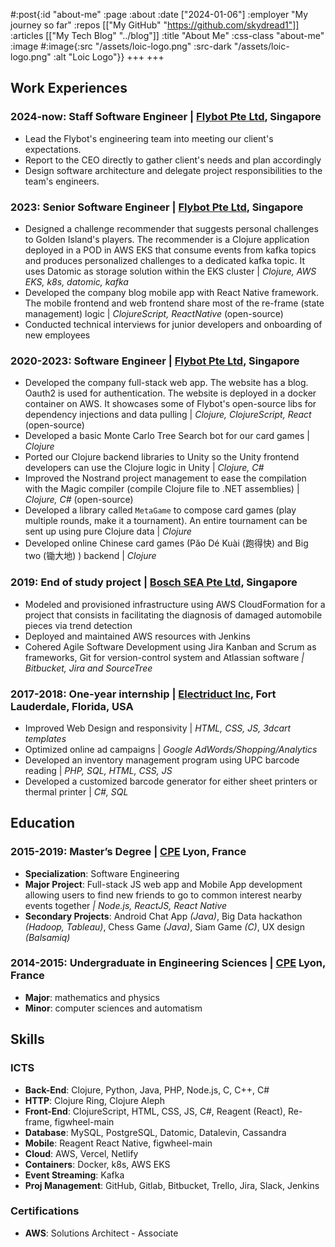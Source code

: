 #:post{:id "about-me"
       :page :about
       :date ["2024-01-06"]
       :employer "My journey so far"
       :repos [["My GitHub" "https://github.com/skydread1"]]
       :articles [["My Tech Blog" "../blog"]]
       :title "About Me"
       :css-class "about-me"
       :image #:image{:src "/assets/loic-logo.png"
                      :src-dark "/assets/loic-logo.png"
                      :alt "Loic Logo"}}
+++
+++
## Work Experiences

### 2024-now: Staff Software Engineer | [Flybot Pte Ltd](https://www.flybot.sg/), Singapore

- Lead the Flybot's engineering team into meeting our client's expectations.
- Report to the CEO directly to gather client's needs and plan accordingly
- Design software architecture and delegate project responsibilities to the team's engineers. 

### 2023: Senior Software Engineer | [Flybot Pte Ltd](https://www.flybot.sg/), Singapore
- Designed a challenge recommender that suggests personal challenges to Golden Island's players. The recommender is a Clojure application deployed in a POD in AWS EKS that consume events from kafka topics and produces personalized challenges to a dedicated kafka topic. It uses Datomic as storage solution within the EKS cluster | *Clojure, AWS EKS, k8s, datomic, kafka*
- Developed the company blog mobile app with React Native framework. The mobile frontend and web frontend share most of the re-frame (state management) logic | *ClojureScript, ReactNative* (open-source)
- Conducted technical interviews for junior developers and onboarding of new employees

### 2020-2023: Software Engineer | [Flybot Pte Ltd](https://www.flybot.sg/), Singapore

- Developed the company full-stack web app. The website has a blog. Oauth2 is used for authentication. The website is deployed in a docker container on AWS. It showcases some of Flybot's open-source libs for dependency injections and data pulling | *Clojure, ClojureScript, React* (open-source)
- Developed a basic Monte Carlo Tree Search bot for our card games | *Clojure*
- Ported our Clojure backend libraries to Unity so the Unity frontend developers can use the Clojure logic in Unity | *Clojure, C#*
- Improved the Nostrand project management to ease the compilation with the Magic compiler (compile Clojure file to .NET assemblies) | *Clojure, C#* (open-source)
- Developed a library called `MetaGame` to compose card games (play multiple rounds, make it a tournament). An entire tournament can be sent up using pure Clojure data | *Clojure*
- Developed online Chinese card games (Pǎo Dé Kuài (跑得快) and Big two (锄大地) ) backend | *Clojure*

### 2019: End of study project | [Bosch SEA Pte Ltd](https://www.bosch.com.sg/our-company/bosch-in-singapore/), Singapore
- Modeled and provisioned infrastructure using AWS CloudFormation for a project that consists in facilitating the diagnosis of damaged automobile pieces via trend detection
- Deployed and maintained AWS resources with Jenkins
- Cohered Agile Software Development using Jira Kanban and Scrum as frameworks, Git for version-control system and Atlassian software *| Bitbucket, Jira and SourceTree*

### 2017-2018: One-year internship | [Electriduct Inc](https://www.electriduct.com/), Fort Lauderdale, Florida, USA
- Improved Web Design and responsivity | *HTML, CSS, JS, 3dcart templates*
- Optimized online ad campaigns | *Google AdWords/Shopping/Analytics*
- Developed an inventory management program using UPC barcode reading | *PHP, SQL, HTML, CSS, JS*
- Developed a customized barcode generator for either sheet printers or thermal printer | *C#, SQL*

## Education

### 2015-2019: Master’s Degree | [CPE](https://www.cpe.fr/en/) Lyon, France

- **Specialization**: Software Engineering
- **Major Project**: Full-stack JS web app and Mobile App development allowing users to find new friends to go to common interest nearby events together *| Node.js, ReactJS, React Native*
- **Secondary Projects**: Android Chat App *(Java)*, Big Data hackathon *(Hadoop, Tableau)*, Chess Game *(Java)*, Siam Game *(C)*, UX design *(Balsamiq)*

### 2014-2015: Undergraduate in Engineering Sciences | [CPE](https://www.cpe.fr/en/) Lyon, France
- **Major**: mathematics and physics
- **Minor**: computer sciences and automatism

## Skills

### ICTS             
- **Back-End**: Clojure, Python, Java, PHP, Node.js, C, C++, C#
- **HTTP**: Clojure Ring, Clojure Aleph
- **Front-End**: ClojureScript, HTML, CSS, JS, C#, Reagent (React), Re-frame, figwheel-main
- **Database**: MySQL, PostgreSQL, Datomic, Datalevin, Cassandra
- **Mobile**: Reagent React Native, figwheel-main
- **Cloud**: AWS, Vercel, Netlify
- **Containers**: Docker, k8s, AWS EKS
- **Event Streaming**: Kafka
- **Proj Management**: GitHub, Gitlab, Bitbucket, Trello, Jira, Slack, Jenkins

### Certifications
- **AWS**: Solutions Architect - Associate
